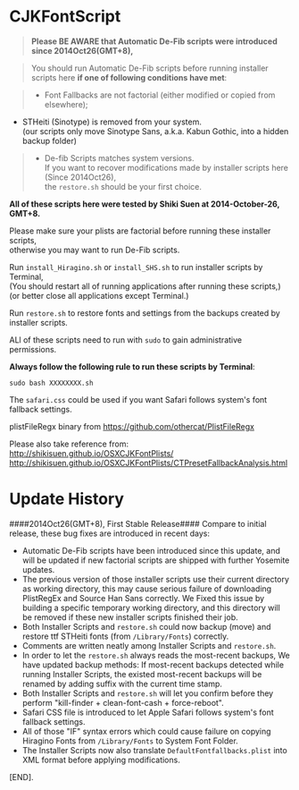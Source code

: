 CJKFontScript
=============

> <b>Please BE AWARE that Automatic De-Fib scripts were introduced since 2014Oct26(GMT+8),</b>

> You should run Automatic De-Fib scripts before running installer scripts here <b>if one of following conditions have met</b>:

> - Font Fallbacks are not factorial (either modified or copied from elsewhere);
- STHeiti (Sinotype) is removed from your system.<br>(our scripts only move Sinotype Sans, a.k.a. Kabun Gothic, into a hidden backup folder)
> - De-fib Scripts matches system versions.<br>If you want to recover modifications made by installer scripts here (Since 2014Oct26),<br>the `restore.sh` should be your first choice.

<b>All of these scripts here were tested by Shiki Suen at 2014-October-26, GMT+8.</b>

Please make sure your plists are factorial before running these installer scripts,<br> otherwise you may want to run De-Fib scripts.

Run `install_Hiragino.sh`	or `install_SHS.sh` to run installer scripts by Terminal,<br>
(You should restart all of running applications after running these scripts,)<br>
(or better close all applications except Terminal.)

Run `restore.sh` to restore fonts and settings from the backups created by installer scripts.

ALl of these scripts need to run with `sudo` to gain administrative permissions.

<b>Always follow the following rule to run these scripts by Terminal</b>:
<pre><code>sudo bash XXXXXXXX.sh</code></pre>

The `safari.css` could be used if you want Safari follows system's font fallback settings.

plistFileRegx binary from <https://github.com/othercat/PlistFileRegx>


Please also take reference from:<br><http://shikisuen.github.io/OSXCJKFontPlists/><br><http://shikisuen.github.io/OSXCJKFontPlists/CTPresetFallbackAnalysis.html>

Update History
=============
####2014Oct26(GMT+8), First Stable Release####
Compare to initial release, these bug fixes are introduced in recent days:

- Automatic De-Fib scripts have been introduced since this update, and will be updated if new factorial scripts are shipped with further Yosemite updates.
- The previous version of those installer scripts use their current
directory as working directory, this may cause serious failure of downloading PlistRegEx and Source Han Sans correctly. We Fixed this issue by building a specific temporary working directory, and this directory will be removed if these new installer scripts
finished their job.
- Both Installer Scripts and `restore.sh` could now backup (move) and restore ttf STHeiti fonts (from `/Library/Fonts`) correctly.
- Comments are written neatly among Installer Scripts and `restore.sh`.
- In order to let the `restore.sh` always reads the most-recent backups, We have updated backup methods: If most-recent backups detected while running Installer Scripts, the existed most-recent backups will be renamed by adding suffix with the current time stamp.
- Both Installer Scripts and `restore.sh` will let you confirm before they perform "kill-finder + clean-font-cash + force-reboot".
- Safari CSS file is introduced to let Apple Safari follows system's font fallback settings.
- All of those "IF" syntax errors which could cause failure on copying Hiragino Fonts from `/Library/Fonts` to System Font Folder.
- The Installer Scripts now also translate `DefaultFontfallbacks.plist` into XML format before applying modifications.

[END].
